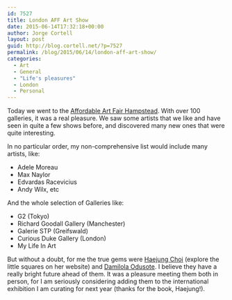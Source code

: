 ```yaml
---
id: 7527
title: London AFF Art Show
date: 2015-06-14T17:32:18+00:00
author: Jorge Cortell
layout: post
guid: http://blog.cortell.net/?p=7527
permalink: /blog/2015/06/14/london-aff-art-show/
categories:
  - Art
  - General
  - "Life's pleasures"
  - London
  - Personal
---
```

Today we went to the <a href="http://affordableartfair.com/hampstead/" target="_blank">Affordable Art Fair Hampstead</a>. With over 100 galleries, it was a real pleasure. We saw some artists that we like and have seen in quite a few shows before, and discovered many new ones that were quite interesting.

In no particular order, my non-comprehensive list would include many artists, like:

  * Adele Moreau
  * Max Naylor
  * Edvardas Racevicius
  * Andy Wilx, etc

And the whole selection of Galleries like:

  * G2 (Tokyo)
  * Richard Goodall Gallery (Manchester)
  * Galerie STP (Greifswald)
  * Curious Duke Gallery (London)
  * My Life In Art

But without a doubt, for me the true gems were <a href="http://choihj.dothome.co.kr/" target="_blank">Haejung Choi</a> (explore the little squares on her website) and <a href="http://www.mintarts.com/30__odusote-damilola" target="_blank">Damilola Odusote</a>. I believe they have a really bright future ahead of them. It was a pleasure meeting them both in person, for I am seriously considering adding them to the international exhibition I am curating for next year (thanks for the book, Haejung!).